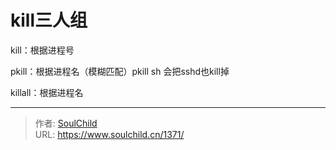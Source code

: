 # kill三人组

<!--more-->
kill：根据进程号

pkill：根据进程名（模糊匹配）pkill sh 会把sshd也kill掉

killall：根据进程名


---

> 作者: [SoulChild](https://www.soulchild.cn)  
> URL: https://www.soulchild.cn/1371/  

